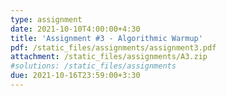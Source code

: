 ```yaml
---
type: assignment
date: 2021-10-10T4:00:00+4:30
title: 'Assignment #3 - Algorithmic Warmup'
pdf: /static_files/assignments/assignment3.pdf
attachment: /static_files/assignments/A3.zip
#solutions: /static_files/assignments
due: 2021-10-16T23:59:00+3:30
---
```

